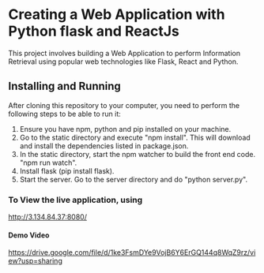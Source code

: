 # Creating a Web Application with Python flask and ReactJs

This project involves building a Web Application to perform Information Retrieval  using popular web technologies
like Flask, React and Python.

## Installing and Running
After cloning this repository to your computer, you need to perform the following steps to be able to run it:
1) Ensure you have npm, python and pip installed on your machine.
2) Go to the static directory and execute "npm install".
This will download and install the dependencies listed in package.json.
3) In the static directory, start the npm watcher to build the front end code. "npm run watch".
4) Install flask (pip install flask).
5) Start the server. Go to the server directory and do "python server.py".

### To View the live application, using
http://3.134.84.37:8080/

#### Demo Video
https://drive.google.com/file/d/1ke3FsmDYe9VojB6Y6ErGQ144q8WqZ9rz/view?usp=sharing
